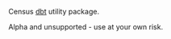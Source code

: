 Census [dbt](https://github.com/fishtown-analytics/dbt) utility package.

Alpha and unsupported - use at your own risk.
